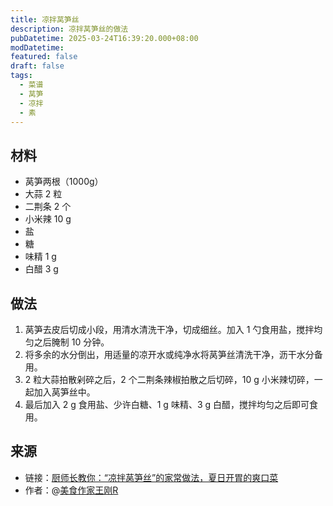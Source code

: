 ```yaml
---
title: 凉拌莴笋丝
description: 凉拌莴笋丝的做法
pubDatetime: 2025-03-24T16:39:20.000+08:00
modDatetime: 
featured: false
draft: false
tags:
  - 菜谱
  - 莴笋
  - 凉拌
  - 素
---
```


## 材料

* 莴笋两根（1000g）
* 大蒜 2 粒
* 二荆条 2 个
* 小米辣 10 g
* 盐
* 糖
* 味精 1 g
* 白醋 3 g

## 做法

1. 莴笋去皮后切成小段，用清水清洗干净，切成细丝。加入 1 勺食用盐，搅拌均匀之后腌制 10 分钟。
2. 将多余的水分倒出，用适量的凉开水或纯净水将莴笋丝清洗干净，沥干水分备用。
3. 2 粒大蒜拍散剁碎之后，2 个二荆条辣椒拍散之后切碎，10 g 小米辣切碎，一起加入莴笋丝中。
4. 最后加入 2 g 食用盐、少许白糖、1 g 味精、3 g 白醋，搅拌均匀之后即可食用。

## 来源

* 链接：[厨师长教你：“凉拌莴笋丝”的家常做法，夏日开胃的爽口菜](https://www.bilibili.com/video/BV1Es411j7oy/)
* 作者：@[美食作家王刚R](https://space.bilibili.com/290526283)
